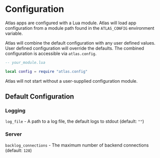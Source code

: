 # Configuration

Atlas apps are configured
with a Lua module.
Atlas will load app configuration
from a module path
found in the `ATLAS_CONFIG` environment variable.

Atlas will combine the default configuration
with any user defined values.
User defined configuration will override the defaults.
The combined configuration is accessible
via `atlas.config`.

```lua
-- your_module.lua

local config = require "atlas.config"
```

Atlas will not start without a user-supplied configuration module.

## Default Configuration

### Logging

`log_file` - A path to a log file, the default logs to stdout
(default: `""`)

### Server

`backlog_connections` - The maximum number of backend connections
(default: `128`)
